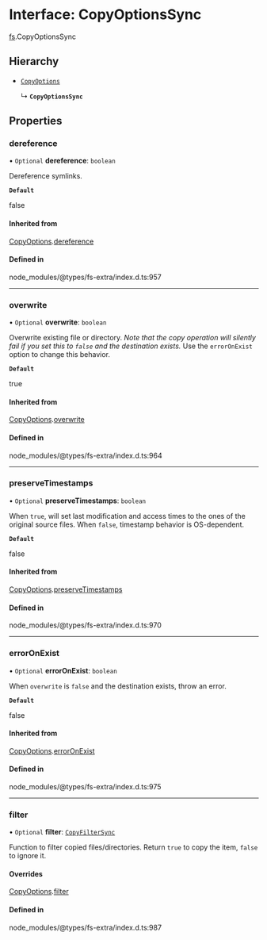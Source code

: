 # Interface: CopyOptionsSync

[fs](../modules/fs.md).CopyOptionsSync

## Hierarchy

- [`CopyOptions`](fs.CopyOptions.md)

  ↳ **`CopyOptionsSync`**

## Properties

### dereference

• `Optional` **dereference**: `boolean`

Dereference symlinks.

**`Default`**

false

#### Inherited from

[CopyOptions](fs.CopyOptions.md).[dereference](fs.CopyOptions.md#dereference)

#### Defined in

node_modules/@types/fs-extra/index.d.ts:957

___

### overwrite

• `Optional` **overwrite**: `boolean`

Overwrite existing file or directory.
_Note that the copy operation will silently fail if you set this to `false` and the destination exists._
Use the `errorOnExist` option to change this behavior.

**`Default`**

true

#### Inherited from

[CopyOptions](fs.CopyOptions.md).[overwrite](fs.CopyOptions.md#overwrite)

#### Defined in

node_modules/@types/fs-extra/index.d.ts:964

___

### preserveTimestamps

• `Optional` **preserveTimestamps**: `boolean`

When `true`, will set last modification and access times to the ones of the original source files.
When `false`, timestamp behavior is OS-dependent.

**`Default`**

false

#### Inherited from

[CopyOptions](fs.CopyOptions.md).[preserveTimestamps](fs.CopyOptions.md#preservetimestamps)

#### Defined in

node_modules/@types/fs-extra/index.d.ts:970

___

### errorOnExist

• `Optional` **errorOnExist**: `boolean`

When `overwrite` is `false` and the destination exists, throw an error.

**`Default`**

false

#### Inherited from

[CopyOptions](fs.CopyOptions.md).[errorOnExist](fs.CopyOptions.md#erroronexist)

#### Defined in

node_modules/@types/fs-extra/index.d.ts:975

___

### filter

• `Optional` **filter**: [`CopyFilterSync`](../types/fs.CopyFilterSync.md)

Function to filter copied files/directories. Return `true` to copy the item, `false` to ignore it.

#### Overrides

[CopyOptions](fs.CopyOptions.md).[filter](fs.CopyOptions.md#filter)

#### Defined in

node_modules/@types/fs-extra/index.d.ts:987
